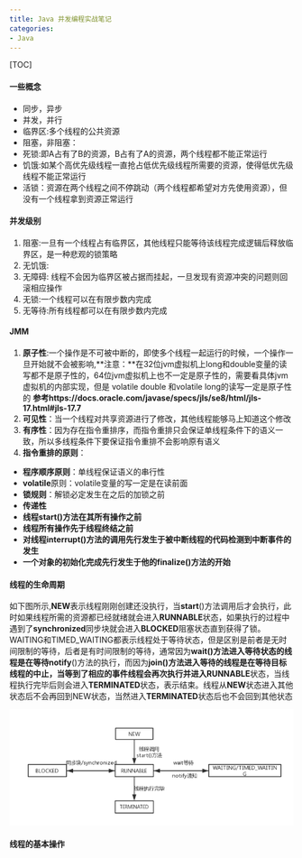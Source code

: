 ```yaml
---
title: Java 并发编程实战笔记
categories: 
- Java
---
```


[TOC]

#### 一些概念

* 同步，异步
* 并发，并行
* 临界区:多个线程的公共资源
* 阻塞，非阻塞：
* 死锁:即A占有了B的资源，B占有了A的资源，两个线程都不能正常运行
* 饥饿:如某个高优先级线程一直抢占低优先级线程所需要的资源，使得低优先级线程不能正常运行
* 活锁：资源在两个线程之间不停跳动（两个线程都希望对方先使用资源），但没有一个线程拿到资源正常运行

#### 并发级别

1. 阻塞:一旦有一个线程占有临界区，其他线程只能等待该线程完成逻辑后释放临界区，是一种悲观的锁策略
2. 无饥饿:
3. 无障碍: 线程不会因为临界区被占据而挂起，一旦发现有资源冲突的问题则回滚相应操作
4. 无锁:一个线程可以在有限步数内完成
5. 无等待:所有线程都可以在有限步数内完成

#### JMM

1. **原子性**:一个操作是不可被中断的，即使多个线程一起运行的时候，一个操作一旦开始就不会被影响,**注意：**在32位jvm虚拟机上long和double变量的读写都不是原子性的，64位jvm虚拟机上也不一定是原子性的，需要看具体jvm虚拟机的内部实现，但是 volatile double 和volatile long的读写一定是原子性的                                             **参考https://docs.oracle.com/javase/specs/jls/se8/html/jls-17.html#jls-17.7** 
2. **可见性**：当一个线程对共享资源进行了修改，其他线程能够马上知道这个修改
3. **有序性**：因为存在指令重排序，而指令重排只会保证单线程条件下的语义一致，所以多线程条件下要保证指令重排不会影响原有语义
4. **指令重排的原则**：

- **程序顺序原则**：单线程保证语义的串行性
- **volatile**原则：volatile变量的写一定是在读前面
- **锁规则**：解锁必定发生在之后的加锁之前
- **传递性**
- **线程start()方法在其所有操作之前**
- **线程所有操作先于线程终结之前**
- **对线程interrupt()方法的调用先行发生于被中断线程的代码检测到中断事件的发生**
- **一个对象的初始化完成先行发生于他的finalize()方法的开始**

#### 线程的生命周期

如下图所示,**NEW**表示线程刚刚创建还没执行，当**start**()方法调用后才会执行，此时如果线程所需的资源都已经就绪就会进入**RUNNABLE**状态，如果执行的过程中遇到了**synchronized**同步块就会进入**BLOCKED**阻塞状态直到获得了锁。WAITING和TIMED_WAITING都表示线程处于等待状态，但是区别是前者是无时间限制的等待，后者是有时间限制的等待，通常因为**wait()**方法进入等待状态的线程是在等待**notify**()方法的执行，而因为**join()**方法进入等待的线程是在等待目标线程的中止，当等到了相应的事件线程会再次执行并进入**RUNNABLE**状态，当线程执行完毕后则会进入**TERMINATED**状态，表示结束。线程从**NEW**状态进入其他状态后不会再回到NEW状态，当然进入**TERMINATED**状态后也不会回到其他状态

![线程生命周期](/images/线程生命周期.png)

#### 线程的基本操作

